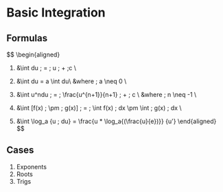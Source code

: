 
# Basic Integration

## Formulas

$$
\begin{aligned}
1. &\int du \; = \; u \; + \;c \\

2. &\int du = a \int du\\
    &where \; a \neq 0 \\

3. &\int u^ndu \; = \; \frac{u^{n+1}}{n+1} \; + \; c \\
    &where \; n \neq -1 \\

4. &\int [f(x) \; \pm \; g(x)] \; = \;  \int f(x) \; dx \pm \int \; g(x) \; dx \\

5. &\int \log_a {u \; du} =  \frac{u * \log_a{(\frac{u}{e})}} {u'}
\end{aligned}
$$

## Cases
1. Exponents
2. Roots
3. Trigs
